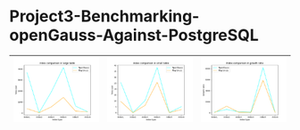 # Project3-Benchmarking-openGauss-Against-PostgreSQL

![index1](assets/efficiency%20diagram/index/index1.png) | ![index2](assets/efficiency%20diagram/index/index2.png) | ![index3](assets/efficiency%20diagram/index/index3.png)
---|---|---